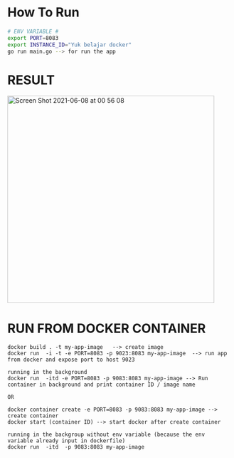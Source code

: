 # How To Run 

```bash
# ENV VARIABLE #
export PORT=8083
export INSTANCE_ID="Yuk belajar docker"
go run main.go --> for run the app
```

# RESULT

<img width="465" alt="Screen Shot 2021-06-08 at 00 56 08" src="https://user-images.githubusercontent.com/17872445/121066703-611a6700-c7f4-11eb-9a64-79466ae11f17.png">


# RUN FROM DOCKER CONTAINER
```
docker build . -t my-app-image   --> create image
docker run  -i -t -e PORT=8083 -p 9023:8083 my-app-image  --> run app from docker and expose port to host 9023

running in the background
docker run  -itd -e PORT=8083 -p 9083:8083 my-app-image --> Run container in background and print container ID / image name

OR

docker container create -e PORT=8083 -p 9083:8083 my-app-image --> create container 
docker start (container ID) --> start docker after create container

running in the backgroup without env variable (because the env variable already input in dockerfile)
docker run  -itd  -p 9083:8083 my-app-image 

```
